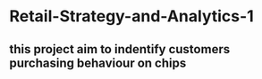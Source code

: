# Retail-Strategy-and-Analytics-1

## this project aim to indentify customers purchasing behaviour on chips
